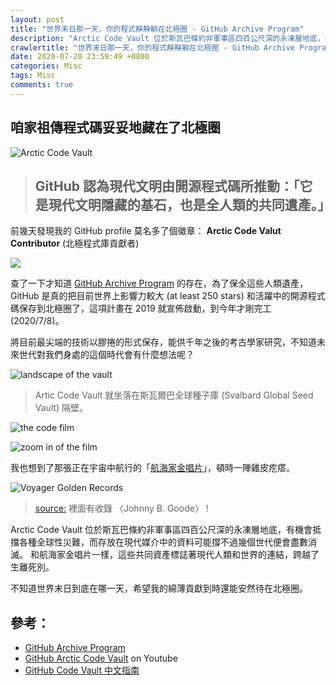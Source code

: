```yaml
---
layout: post
title: "世界末日那一天，你的程式靜靜躺在北極圈 - GitHub Archive Program"
description: "Arctic Code Vault 位於斯瓦巴條約非軍事區四百公尺深的永凍層地底，有機會抵擋各種全球性災難，而存放在現代媒介中的資料可能撐不過幾個世代便會盡數消滅。"
crawlertitle: "世界末日那一天，你的程式靜靜躺在北極圈 - GitHub Archive Program"
date: 2020-07-20 23:59:49 +0800
categories: Misc
tags: Misc
comments: true
---
```


## 咱家祖傳程式碼妥妥地藏在了北極圈
![Arctic Code Vault](https://i.imgur.com/5WzgTDs.png)

> ## GitHub 認為現代文明由開源程式碼所推動：「它是現代文明隱藏的基石，也是全人類的共同遺產。」

前幾天發現我的 GitHub profile 莫名多了個徽章： **Arctic Code Valut Contributor** (北極程式庫貢獻者)

![](https://i.imgur.com/gC3Xv8Q.png)

查了一下才知道 [GitHub Archive Program](https://archiveprogram.github.com/) 的存在，為了保全這些人類遺產，GitHub 是真的把目前世界上影響力較大 (at least 250 stars) 和活躍中的開源程式碼保存到北極圈了，這項計畫在 2019 就宣佈啟動，到今年才剛完工 (2020/7/8)。

將目前最尖端的技術以膠捲的形式保存，能供千年之後的考古學家研究，不知道未來世代對我們身處的這個時代會有什麼想法呢？

![landscape of the vault](https://i.imgur.com/pJnB3I0.jpg)
> Artic Code Vault 就坐落在斯瓦爾巴全球種子庫 (Svalbard Global Seed Vault) 隔壁。

![the code film](https://i.imgur.com/yxbYXbo.png)

![zoom in of the film](https://i.imgur.com/e6vZPPy.jpg)


我也想到了那張正在宇宙中航行的「[航海家金唱片](https://zh.wikipedia.org/wiki/%E6%97%85%E8%A1%8C%E8%80%85%E9%87%91%E5%94%B1%E7%89%87)」，頓時一陣雞皮疙瘩。

![Voyager Golden Records](https://upload.wikimedia.org/wikipedia/commons/thumb/5/56/The_Sounds_of_Earth_Record_Cover_-_GPN-2000-001978.jpg/480px-The_Sounds_of_Earth_Record_Cover_-_GPN-2000-001978.jpg)
> [source:](https://commons.wikimedia.org/wiki/File:The_Sounds_of_Earth_Record_Cover_-_GPN-2000-001978.jpg) 裡面有收錄 〈Johnny B. Goode〉 !


Arctic Code Vault 位於斯瓦巴條約非軍事區四百公尺深的永凍層地底，有機會抵擋各種全球性災難，而存放在現代媒介中的資料可能撐不過幾個世代便會盡數消滅。
和航海家金唱片一樣，這些共同資產標誌著現代人類和世界的連結，跨越了生離死別。

不知道世界末日到底在哪一天，希望我的綿薄貢獻到時還能安然待在北極圈。

## 參考：
- [GitHub Archive Program](https://archiveprogram.github.com/)
- [GitHub Arctic Code Vault](https://youtu.be/fzI9FNjXQ0o) on Youtube
- [GitHub Code Vault 中文指南](https://github.com/github/archive-program/blob/master/GUIDE_zh.md)